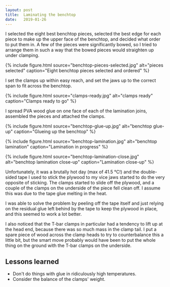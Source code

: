 ```yaml
---
layout: post
title:  Laminating the benchtop
date:   2019-01-26
---
```


I selected the eight best benchtop pieces, selected the best edge for each
piece to make up the upper face of the benchtop, and decided what order to put
them in.  A few of the pieces were significantly bowed, so I tried to arrange
them in such a way that the bowed pieces would straighten up under clamping.

{% include figure.html source="benchtop-pieces-selected.jpg" alt="pieces selected" caption="Eight benchtop pieces selected and ordered" %}

I set the clamps up within easy reach, and set the jaws up to the correct span
to fit across the benchtop.

{% include figure.html source="clamps-ready.jpg" alt="clamps ready" caption="Clamps ready to go" %}

I spread PVA wood glue on one face of each of the lamination joins, assembled
the pieces and attached the clamps.

{% include figure.html source="benchtop-glue-up.jpg" alt="benchtop glue-up" caption="Glueing up the benchtop" %}

{% include figure.html source="benchtop-lamination.jpg" alt="benchtop lamination" caption="Lamination in progress" %}

{% include figure.html source="benchtop-lamination-close.jpg" alt="benchtop lamination close-up" caption="Lamination close-up" %}

Unfortunately, it was a brutally hot day (max of 41.5 °C!) and the double-sided
tape I used to stick the plywood to my vice jaws started to do the very
opposite of sticking.  The clamps started to slide off the plywood, and a
couple of the clamps on the underside of the piece fell clean off.  I assume
this was due to the tape glue melting in the heat.

I was able to solve the problem by peeling off the tape itself and just relying
on the residual glue left behind by the tape to keep the plywood in place, and
this seemed to work a lot better.

I also noticed that the T-bar clamps in particular had a tendency to lift up at
the head end, because there was so much mass in the clamp tail.  I put a spare
piece of wood across the clamp heads to try to counterbalance this a little
bit, but the smart move probably would have been to put the whole thing on the
ground with the T-bar clamps on the underside.

## Lessons learned

- Don't do things with glue in ridiculously high temperatures.
- Consider the balance of the clamps' weight.
